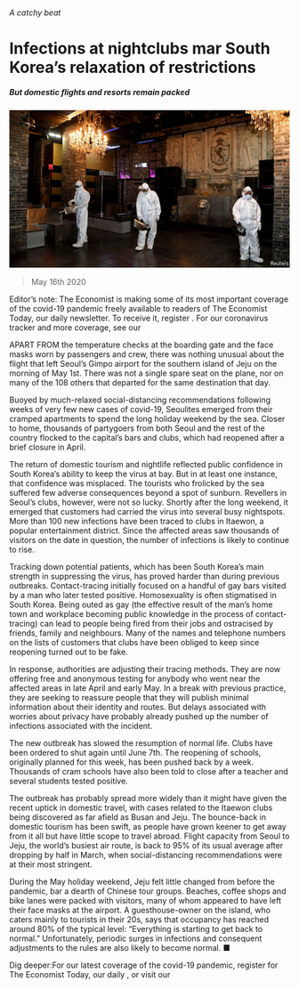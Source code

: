 ###### A catchy beat

# Infections at nightclubs mar South Korea’s relaxation of restrictions 

##### But domestic flights and resorts remain packed 

![image](images/20200516_ASP004.jpg) 

> May 16th 2020 

Editor’s note: The Economist is making some of its most important coverage of the covid-19 pandemic freely available to readers of The Economist Today, our daily newsletter. To receive it, register . For our coronavirus tracker and more coverage, see our 

APART FROM the temperature checks at the boarding gate and the face masks worn by passengers and crew, there was nothing unusual about the flight that left Seoul’s Gimpo airport for the southern island of Jeju on the morning of May 1st. There was not a single spare seat on the plane, nor on many of the 108 others that departed for the same destination that day.

Buoyed by much-relaxed social-distancing recommendations following weeks of very few new cases of covid-19, Seoulites emerged from their cramped apartments to spend the long holiday weekend by the sea. Closer to home, thousands of partygoers from both Seoul and the rest of the country flocked to the capital’s bars and clubs, which had reopened after a brief closure in April.


The return of domestic tourism and nightlife reflected public confidence in South Korea’s ability to keep the virus at bay. But in at least one instance, that confidence was misplaced. The tourists who frolicked by the sea suffered few adverse consequences beyond a spot of sunburn. Revellers in Seoul’s clubs, however, were not so lucky. Shortly after the long weekend, it emerged that customers had carried the virus into several busy nightspots. More than 100 new infections have been traced to clubs in Itaewon, a popular entertainment district. Since the affected areas saw thousands of visitors on the date in question, the number of infections is likely to continue to rise.

Tracking down potential patients, which has been South Korea’s main strength in suppressing the virus, has proved harder than during previous outbreaks. Contact-tracing initially focused on a handful of gay bars visited by a man who later tested positive. Homosexuality is often stigmatised in South Korea. Being outed as gay (the effective result of the man’s home town and workplace becoming public knowledge in the process of contact-tracing) can lead to people being fired from their jobs and ostracised by friends, family and neighbours. Many of the names and telephone numbers on the lists of customers that clubs have been obliged to keep since reopening turned out to be fake.

In response, authorities are adjusting their tracing methods. They are now offering free and anonymous testing for anybody who went near the affected areas in late April and early May. In a break with previous practice, they are seeking to reassure people that they will publish minimal information about their identity and routes. But delays associated with worries about privacy have probably already pushed up the number of infections associated with the incident.

The new outbreak has slowed the resumption of normal life. Clubs have been ordered to shut again until June 7th. The reopening of schools, originally planned for this week, has been pushed back by a week. Thousands of cram schools have also been told to close after a teacher and several students tested positive.

The outbreak has probably spread more widely than it might have given the recent uptick in domestic travel, with cases related to the Itaewon clubs being discovered as far afield as Busan and Jeju. The bounce-back in domestic tourism has been swift, as people have grown keener to get away from it all but have little scope to travel abroad. Flight capacity from Seoul to Jeju, the world’s busiest air route, is back to 95% of its usual average after dropping by half in March, when social-distancing recommendations were at their most stringent.

During the May holiday weekend, Jeju felt little changed from before the pandemic, bar a dearth of Chinese tour groups. Beaches, coffee shops and bike lanes were packed with visitors, many of whom appeared to have left their face masks at the airport. A guesthouse-owner on the island, who caters mainly to tourists in their 20s, says that occupancy has reached around 80% of the typical level: “Everything is starting to get back to normal.” Unfortunately, periodic surges in infections and consequent adjustments to the rules are also likely to become normal. ■

Dig deeper:For our latest coverage of the covid-19 pandemic, register for The Economist Today, our daily , or visit our 

